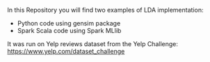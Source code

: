 
In this Repository you will find two examples of LDA implementation:

- Python code using gensim package
- Spark Scala code using Spark MLlib

It was run on Yelp reviews dataset from the Yelp Challenge: https://www.yelp.com/dataset_challenge
